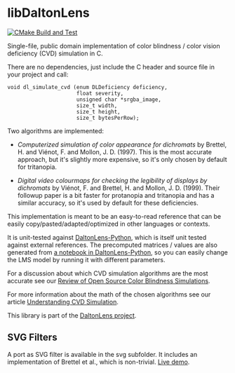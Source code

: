 # libDaltonLens

[![CMake Build and Test](https://github.com/DaltonLens/libDaltonLens/actions/workflows/cmake_build_and_test.yml/badge.svg)](https://github.com/DaltonLens/libDaltonLens/actions/workflows/cmake_build_and_test.yml)

Single-file, public domain implementation of color blindness / color vision
deficiency (CVD) simulation in C.

There are no dependencies, just include the C header and source file in your
project and call:

```
void dl_simulate_cvd (enum DLDeficiency deficiency, 
                      float severity,
                      unsigned char *srgba_image, 
                      size_t width, 
                      size_t height, 
                      size_t bytesPerRow);
```

Two algorithms are implemented:

- _Computerized simulation of color appearance for dichromats_ by Brettel, H.
  and Viénot, F. and Mollon, J. D. (1997). This is the most accurate approach,
  but it's slightly more expensive, so it's only chosen by default for
  tritanopia.

- _Digital video colourmaps for checking the legibility of displays by
  dichromats_ by Viénot, F. and Brettel, H. and Mollon, J. D. (1999). Their
  followup paper is a bit faster for protanopia and tritanopia and has a similar
  accuracy, so it's used by default for these deficiencies.

This implementation is meant to be an easy-to-read reference that can be easily
copy/pasted/adapted/optimized in other languages or contexts. 

It is unit-tested against
[DaltonLens-Python](https://github.com/DaltonLens/DaltonLens-Python), which is
itself unit tested against external references. The precomputed matrices /
values are also generated from [a notebook in
DaltonLens-Python](https://github.com/DaltonLens/DaltonLens-Python/blob/master/research/for-desktop/precomputed_matrices.ipynb),
so you can easily change the LMS model by running it with different parameters.

For a discussion about which CVD simulation algorithms are the most accurate see
our [Review of Open Source Color Blindness
Simulations](https://daltonlens.org/opensource-cvd-simulation/).

For more information about the math of the chosen algorithms see our article
[Understanding CVD
Simulation](https://daltonlens.org/understanding-cvd-simulation/).

This library is part of the [DaltonLens project](https://daltonlens.org).
## SVG Filters

A port as SVG filter is available in the svg subfolder. It includes an
implementation of Brettel et al., which is non-trivial. [Live demo](https://daltonlens.github.io/libDaltonLens/svg/cvd_svg_filters.html).
